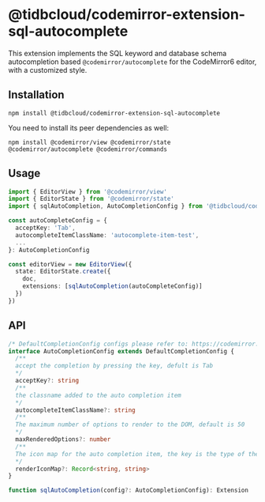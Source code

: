 # @tidbcloud/codemirror-extension-sql-autocomplete

This extension implements the SQL keyword and database schema autocompletion based `@codemirror/autocomplete` for the CodeMirror6 editor, with a customized style.

## Installation

```shell
npm install @tidbcloud/codemirror-extension-sql-autocomplete
```

You need to install its peer dependencies as well:

```shell
npm install @codemirror/view @codemirror/state @codemirror/autocomplete @codemirror/commands
```

## Usage

```ts
import { EditorView } from '@codemirror/view'
import { EditorState } from '@codemirror/state'
import { sqlAutoCompletion, AutoCompletionConfig } from '@tidbcloud/codemirror-extension-sql-autocomplete'

const autoCompleteConfig = {
  acceptKey: 'Tab',
  autocompleteItemClassName: 'autocomplete-item-test',
  ...
}: AutoCompletionConfig

const editorView = new EditorView({
  state: EditorState.create({
    doc,
    extensions: [sqlAutoCompletion(autoCompleteConfig)]
  })
})
```

## API

```ts
/* DefaultCompletionConfig configs please refer to: https://codemirror.net/docs/ref/#autocomplete.autocompletion */
interface AutoCompletionConfig extends DefaultCompletionConfig {
  /**
  accept the completion by pressing the key, defult is Tab
  */
  acceptKey?: string
  /**
  the classname added to the auto completion item
  */
  autocompleteItemClassName?: string
  /**
  The maximum number of options to render to the DOM, default is 50
  */
  maxRenderedOptions?: number
  /**
  The icon map for the auto completion item, the key is the type of the completion, the value is the img src
  */
  renderIconMap?: Record<string, string>
}

function sqlAutoCompletion(config?: AutoCompletionConfig): Extension
```
